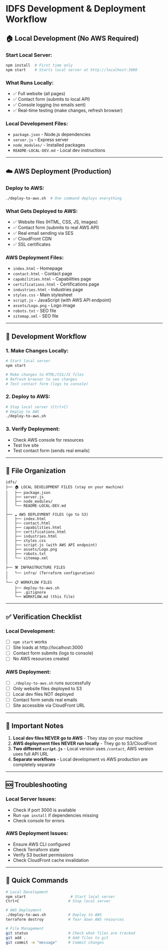 # IDFS Development & Deployment Workflow

## 🏠 **Local Development (No AWS Required)**

### Start Local Server:
```bash
npm install  # First time only
npm start    # Starts local server at http://localhost:3000
```

### What Runs Locally:
- ✅ Full website (all pages)
- ✅ Contact form (submits to local API)
- ✅ Console logging (no emails sent)
- ✅ Real-time testing (make changes, refresh browser)

### Local Development Files:
- `package.json` - Node.js dependencies
- `server.js` - Express server
- `node_modules/` - Installed packages
- `README-LOCAL-DEV.md` - Local dev instructions

---

## ☁️ **AWS Deployment (Production)**

### Deploy to AWS:
```bash
./deploy-to-aws.sh  # One command deploys everything
```

### What Gets Deployed to AWS:
- ✅ Website files (HTML, CSS, JS, images)
- ✅ Contact form (submits to real AWS API)
- ✅ Real email sending via SES
- ✅ CloudFront CDN
- ✅ SSL certificates

### AWS Deployment Files:
- `index.html` - Homepage
- `contact.html` - Contact page
- `capabilities.html` - Capabilities page
- `certifications.html` - Certifications page
- `industries.html` - Industries page
- `styles.css` - Main stylesheet
- `script.js` - JavaScript (with AWS API endpoint)
- `assets/Logo.png` - Logo image
- `robots.txt` - SEO file
- `sitemap.xml` - SEO file

---

## 🔄 **Development Workflow**

### 1. **Make Changes Locally:**
```bash
# Start local server
npm start

# Make changes to HTML/CSS/JS files
# Refresh browser to see changes
# Test contact form (logs to console)
```

### 2. **Deploy to AWS:**
```bash
# Stop local server (Ctrl+C)
# Deploy to AWS
./deploy-to-aws.sh
```

### 3. **Verify Deployment:**
- Check AWS console for resources
- Test live site
- Test contact form (sends real emails)

---

## 📁 **File Organization**

```
idfs/
├── 🏠 LOCAL DEVELOPMENT FILES (stay on your machine)
│   ├── package.json
│   ├── server.js
│   ├── node_modules/
│   └── README-LOCAL-DEV.md
│
├── ☁️ AWS DEPLOYMENT FILES (go to S3)
│   ├── index.html
│   ├── contact.html
│   ├── capabilities.html
│   ├── certifications.html
│   ├── industries.html
│   ├── styles.css
│   ├── script.js (with AWS API endpoint)
│   ├── assets/Logo.png
│   ├── robots.txt
│   └── sitemap.xml
│
├── 🛠️ INFRASTRUCTURE FILES
│   └── infra/ (Terraform configuration)
│
└── 📋 WORKFLOW FILES
    ├── deploy-to-aws.sh
    ├── .gitignore
    └── WORKFLOW.md (this file)
```

---

## ✅ **Verification Checklist**

### Local Development:
- [ ] `npm start` works
- [ ] Site loads at http://localhost:3000
- [ ] Contact form submits (logs to console)
- [ ] No AWS resources created

### AWS Deployment:
- [ ] `./deploy-to-aws.sh` runs successfully
- [ ] Only website files deployed to S3
- [ ] Local dev files NOT deployed
- [ ] Contact form sends real emails
- [ ] Site accessible via CloudFront URL

---

## 🚨 **Important Notes**

1. **Local dev files NEVER go to AWS** - They stay on your machine
2. **AWS deployment files NEVER run locally** - They go to S3/CloudFront
3. **Two different `script.js`** - Local version uses `/contact`, AWS version uses full API URL
4. **Separate workflows** - Local development vs AWS production are completely separate

---

## 🆘 **Troubleshooting**

### Local Server Issues:
- Check if port 3000 is available
- Run `npm install` if dependencies missing
- Check console for errors

### AWS Deployment Issues:
- Ensure AWS CLI configured
- Check Terraform state
- Verify S3 bucket permissions
- Check CloudFront cache invalidation

---

## 🎯 **Quick Commands**

```bash
# Local Development
npm start                    # Start local server
Ctrl+C                      # Stop local server

# AWS Deployment
./deploy-to-aws.sh          # Deploy to AWS
terraform destroy           # Tear down AWS resources

# File Management
git status                  # Check what files are tracked
git add .                   # Add files to git
git commit -m "message"     # Commit changes
```
